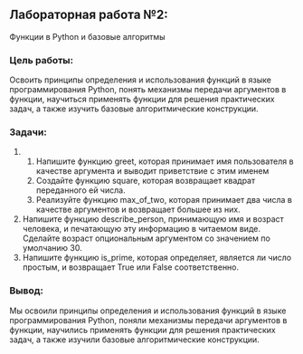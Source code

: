 ## Лабораторная работа №2: 
Функции в Python и базовые алгоритмы

### Цель работы: 
Освоить принципы определения и использования функций в языке программирования Python, понять механизмы передачи аргументов в функции, научиться применять функции для решения практических задач, а также изучить базовые алгоритмические конструкции.

### Задачи:
1. 1. Напишите функцию greet, которая принимает имя пользователя в качестве аргумента и выводит приветствие с этим именем
   2. Создайте функцию square, которая возвращает квадрат переданного ей числа.
   3. Реализуйте функцию max_of_two, которая принимает два числа в качестве аргументов и возвращает большее из них.
2. Напишите функцию describe_person, принимающую имя и возраст человека, и печатающую эту информацию в читаемом виде. Сделайте возраст опциональным аргументом со значением по умолчанию 30.
3. Напишите функцию is_prime, которая определяет, является ли число простым, и возвращает True или False соответственно.

### Вывод:
Мы освоили принципы определения и использования функций в языке программирования Python, поняли механизмы передачи аргументов в функции, научились применять функции для решения практических задач, а также изучили базовые алгоритмические конструкции.